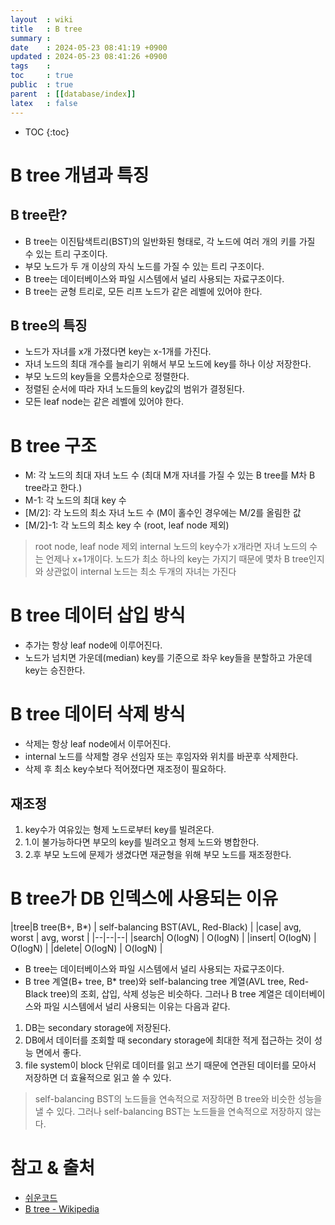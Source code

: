 ```yaml
---
layout  : wiki
title   : B tree
summary : 
date    : 2024-05-23 08:41:19 +0900
updated : 2024-05-23 08:41:26 +0900
tags    : 
toc     : true
public  : true
parent  : [[database/index]]
latex   : false
---
```

* TOC
{:toc}

# B tree 개념과 특징

## B tree란?
- B tree는 이진탐색트리(BST)의 일반화된 형태로, 각 노드에 여러 개의 키를 가질 수 있는 트리 구조이다. 
- 부모  노드가  두 개 이상의 자식 노드를 가질 수 있는 트리 구조이다.
- B tree는 데이터베이스와 파일 시스템에서 널리 사용되는 자료구조이다.
- B tree는 균형 트리로, 모든 리프 노드가 같은 레벨에 있어야 한다.

## B tree의 특징
- 노드가 자녀를 x개 가졌다면 key는 x-1개를 가진다.
- 자녀 노드의 최대 개수를 늘리기 위해서 부모 노드에 key를 하나 이상 저장한다.
- 부모 노드의 key들을 오름차순으로 정렬한다.
- 정렬된 순서에 따라 자녀 노드들의 key값의 범위가 결정된다. 
- 모든 leaf node는 같은 레벨에 있어야 한다.

# B tree 구조
- M: 각 노드의 최대 자녀 노드 수 (최대 M개 자녀를 가질 수 있는 B tree를 M차 B tree라고 한다.)
- M-1: 각 노드의 최대 key 수
- [M/2]: 각 노드의 최소 자녀 노드 수 (M이 홀수인 경우에는 M/2를 올림한 값
- [M/2]-1: 각 노드의 최소 key 수 (root, leaf node 제외)

> root node, leaf node 제외
> internal 노드의 key수가 x개라면 자녀 노드의 수는 언제나 x+1개이다.
노드가 최소 하나의 key는 가지기 때문에 몇차 B tree인지와 상관없이 internal 노드는 최소 두개의 자녀는 가진다

# B tree 데이터 삽입 방식
- 추가는 항상 leaf node에 이루어진다.
- 노드가 넘치면 가운데(median) key를 기준으로 좌우 key들을 분할하고 가운데 key는 승진한다.

# B tree 데이터 삭제 방식
- 삭제는 항상 leaf node에서 이루어진다.
- internal 노드를 삭제할 경우 선임자 또는 후임자와 위치를 바꾼후 삭제한다.
- 삭제 후 최소 key수보다 적어졌다면 재조정이 필요하다.

## 재조정
1. key수가 여유있는 형제 노드로부터 key를 빌려온다.
2. 1.이 불가능하다면 부모의 key를 빌려오고 형제 노드와 병합한다.
3. 2.후 부모 노드에 문제가 생겼다면 재균형을 위해 부모 노드를 재조정한다.


# B tree가 DB 인덱스에 사용되는 이유

|tree|B tree(B+, B*) | self-balancing BST(AVL, Red-Black) |
|case| avg, worst | avg, worst |
|--|--|--|
|search| O(logN) | O(logN) |
|insert| O(logN) | O(logN) |
|delete| O(logN) | O(logN) |

- B tree는 데이터베이스와 파일 시스템에서 널리 사용되는 자료구조이다.
- B tree 계열(B+ tree, B* tree)와 self-balancing tree 계열(AVL tree, Red-Black tree)의 조회, 삽입, 삭제 성능은 비슷하다. 그러나 B tree 계열은 데이터베이스와 파일 시스템에서 널리 사용되는 이유는 다음과 같다.

1. DB는 secondary storage에 저장된다.
2. DB에서 데이터를 조회할 때 secondary storage에 최대한 적게 접근하는 것이 성능 면에서 좋다.
3. file system이 block 단위로 데이터를 읽고 쓰기 때문에 연관된 데이터를 모아서 저장하면 더 효율적으로 읽고 쓸 수 있다.

> self-balancing BST의 노드들을 연속적으로 저장하면 B tree와 비슷한 성능을 낼 수 있다. 그러나 self-balancing BST는 노드들을 연속적으로 저장하지 않는다.
> 

# 참고 & 출처
- [쉬운코드](https://www.youtube.com/@ez./playlists)
- [B tree - Wikipedia](https://en.wikipedia.org/wiki/B-tree)